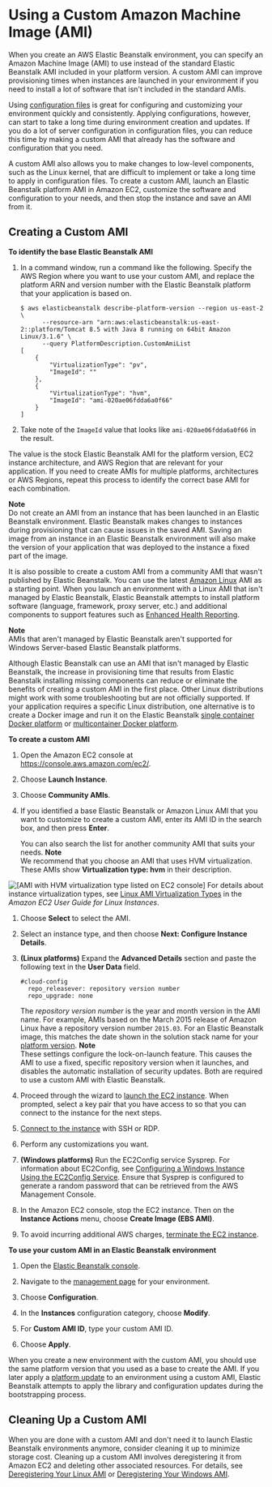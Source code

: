 # Using a Custom Amazon Machine Image \(AMI\)<a name="using-features.customenv"></a>

When you create an AWS Elastic Beanstalk environment, you can specify an Amazon Machine Image \(AMI\) to use instead of the standard Elastic Beanstalk AMI included in your platform version\. A custom AMI can improve provisioning times when instances are launched in your environment if you need to install a lot of software that isn't included in the standard AMIs\.

Using [configuration files](ebextensions.md) is great for configuring and customizing your environment quickly and consistently\. Applying configurations, however, can start to take a long time during environment creation and updates\. If you do a lot of server configuration in configuration files, you can reduce this time by making a custom AMI that already has the software and configuration that you need\.

A custom AMI also allows you to make changes to low\-level components, such as the Linux kernel, that are difficult to implement or take a long time to apply in configuration files\. To create a custom AMI, launch an Elastic Beanstalk platform AMI in Amazon EC2, customize the software and configuration to your needs, and then stop the instance and save an AMI from it\.

## Creating a Custom AMI<a name="using-features.customenv.create"></a>

**To identify the base Elastic Beanstalk AMI**

1. In a command window, run a command like the following\. Specify the AWS Region where you want to use your custom AMI, and replace the platform ARN and version number with the Elastic Beanstalk platform that your application is based on\.

   ```
   $ aws elasticbeanstalk describe-platform-version --region us-east-2 \
         --resource-arn "arn:aws:elasticbeanstalk:us-east-2::platform/Tomcat 8.5 with Java 8 running on 64bit Amazon Linux/3.1.6" \
         --query PlatformDescription.CustomAmiList
   [
       {
           "VirtualizationType": "pv",
           "ImageId": ""
       },
       {
           "VirtualizationType": "hvm",
           "ImageId": "ami-020ae06fdda6a0f66"
       }
   ]
   ```

1. Take note of the `ImageId` value that looks like `ami-020ae06fdda6a0f66` in the result\.

The value is the stock Elastic Beanstalk AMI for the platform version, EC2 instance architecture, and AWS Region that are relevant for your application\. If you need to create AMIs for multiple platforms, architectures or AWS Regions, repeat this process to identify the correct base AMI for each combination\.

**Note**  
Do not create an AMI from an instance that has been launched in an Elastic Beanstalk environment\. Elastic Beanstalk makes changes to instances during provisioning that can cause issues in the saved AMI\. Saving an image from an instance in an Elastic Beanstalk environment will also make the version of your application that was deployed to the instance a fixed part of the image\.

It is also possible to create a custom AMI from a community AMI that wasn't published by Elastic Beanstalk\. You can use the latest [Amazon Linux](https://aws.amazon.com/amazon-linux-ami/) AMI as a starting point\. When you launch an environment with a Linux AMI that isn't managed by Elastic Beanstalk, Elastic Beanstalk attempts to install platform software \(language, framework, proxy server, etc\.\) and additional components to support features such as [Enhanced Health Reporting](health-enhanced.md)\. 

**Note**  
AMIs that aren't managed by Elastic Beanstalk aren't supported for Windows Server\-based Elastic Beanstalk platforms\.

Although Elastic Beanstalk can use an AMI that isn't managed by Elastic Beanstalk, the increase in provisioning time that results from Elastic Beanstalk installing missing components can reduce or eliminate the benefits of creating a custom AMI in the first place\. Other Linux distributions might work with some troubleshooting but are not officially supported\. If your application requires a specific Linux distribution, one alternative is to create a Docker image and run it on the Elastic Beanstalk [single container Docker platform](single-container-docker.md) or [multicontainer Docker platform](create_deploy_docker_ecs.md)\.

**To create a custom AMI**

1. Open the Amazon EC2 console at [https://console\.aws\.amazon\.com/ec2/](https://console.aws.amazon.com/ec2/)\.

1. Choose **Launch Instance**\.

1. Choose **Community AMIs**\.

1. If you identified a base Elastic Beanstalk or Amazon Linux AMI that you want to customize to create a custom AMI, enter its AMI ID in the search box, and then press **Enter**\.

   You can also search the list for another community AMI that suits your needs\.
**Note**  
We recommend that you choose an AMI that uses HVM virtualization\. These AMIs show **Virtualization type: hvm** in their description\.  

![\[AMI with HVM virtualization type listed on EC2 console\]](http://docs.aws.amazon.com/elasticbeanstalk/latest/dg/images/using-features-customenv-hvm-ami.png)
For details about instance virtualization types, see [Linux AMI Virtualization Types](https://docs.aws.amazon.com/AWSEC2/latest/UserGuide/virtualization_types.html) in the *Amazon EC2 User Guide for Linux Instances*\.

1. Choose **Select** to select the AMI\.

1. Select an instance type, and then choose **Next: Configure Instance Details**\.

1. **\(Linux platforms\)** Expand the **Advanced Details** section and paste the following text in the **User Data** field\.

   ```
   #cloud-config
     repo_releasever: repository version number
     repo_upgrade: none
   ```

   The *repository version number* is the year and month version in the AMI name\. For example, AMIs based on the March 2015 release of Amazon Linux have a repository version number `2015.03`\. For an Elastic Beanstalk image, this matches the date shown in the solution stack name for your [platform version](concepts.platforms.md)\.
**Note**  
These settings configure the lock\-on\-launch feature\. This causes the AMI to use a fixed, specific repository version when it launches, and disables the automatic installation of security updates\. Both are required to use a custom AMI with Elastic Beanstalk\.

1. Proceed through the wizard to [launch the EC2 instance](https://docs.aws.amazon.com/AWSEC2/latest/UserGuide/launching-an-instance.html)\. When prompted, select a key pair that you have access to so that you can connect to the instance for the next steps\.

1.  [Connect to the instance](https://docs.aws.amazon.com/AWSEC2/latest/UserGuide/AccessingInstances.html) with SSH or RDP\.

1. Perform any customizations you want\.

1. **\(Windows platforms\)** Run the EC2Config service Sysprep\. For information about EC2Config, see [Configuring a Windows Instance Using the EC2Config Service](https://docs.aws.amazon.com/AWSEC2/latest/WindowsGuide/UsingConfig_WinAMI.html)\. Ensure that Sysprep is configured to generate a random password that can be retrieved from the AWS Management Console\.

1. In the Amazon EC2 console, stop the EC2 instance\. Then on the **Instance Actions** menu, choose **Create Image \(EBS AMI\)**\.

1. To avoid incurring additional AWS charges, [terminate the EC2 instance](http://docs.aws.amazon.com/AWSEC2/latest/UserGuide/terminating-instances.html)\.

**To use your custom AMI in an Elastic Beanstalk environment**

1. Open the [Elastic Beanstalk console](https://console.aws.amazon.com/elasticbeanstalk)\.

1. Navigate to the [management page](environments-console.md) for your environment\.

1. Choose **Configuration**\.

1. In the **Instances** configuration category, choose **Modify**\.

1. For **Custom AMI ID**, type your custom AMI ID\.

1. Choose **Apply**\.

When you create a new environment with the custom AMI, you should use the same platform version that you used as a base to create the AMI\. If you later apply a [platform update](using-features.platform.upgrade.md) to an environment using a custom AMI, Elastic Beanstalk attempts to apply the library and configuration updates during the bootstrapping process\.

## Cleaning Up a Custom AMI<a name="using-features.customenv.cleanup"></a>

When you are done with a custom AMI and don't need it to launch Elastic Beanstalk environments anymore, consider cleaning it up to minimize storage cost\. Cleaning up a custom AMI involves deregistering it from Amazon EC2 and deleting other associated resources\. For details, see [Deregistering Your Linux AMI](https://docs.aws.amazon.com/AWSEC2/latest/UserGuide/deregister-ami.html) or [Deregistering Your Windows AMI](https://docs.aws.amazon.com/AWSEC2/latest/WindowsGuide/deregister-ami.html)\.